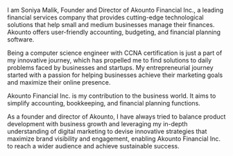 I am Soniya Malik, Founder and Director of Akounto Financial Inc., a leading financial services company that provides cutting-edge technological solutions that help small and medium businesses manage their finances. Akounto offers user-friendly accounting, budgeting, and financial planning software.

Being a computer science engineer with CCNA certification is just a part of my innovative journey, which has propelled me to find solutions to daily problems faced by businesses and startups. My entrepreneurial journey started with a passion for helping businesses achieve their marketing goals and maximize their online presence.

Akounto Financial Inc. is my contribution to the business world. It aims to simplify accounting, bookkeeping, and financial planning functions. 

As a founder and director of Akounto, I have always tried to balance product development with business growth and leveraging my in-depth understanding of digital marketing to devise innovative strategies that maximize brand visibility and engagement, enabling Akounto Financial Inc. to reach a wider audience and achieve sustainable success.
